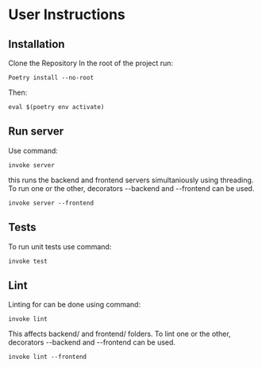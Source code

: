 # User Instructions

## Installation
Clone the Repository
In the root of the project run:
```
Poetry install --no-root
```
Then:
```
eval $(poetry env activate)
```


## Run server
Use command:
```
invoke server
```
this runs the backend and frontend servers simultaniously using threading.
To run one or the other, decorators --backend and --frontend can be used.
```
invoke server --frontend
```


## Tests
To run unit tests use command:
```
invoke test
```


## Lint
Linting for can be done using command:
```
invoke lint
```
This affects backend/ and frontend/ folders.
To lint one or the other, decorators --backend and --frontend can be used.
```
invoke lint --frontend
```
